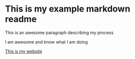 # This is my example markdown readme

This is an awesome paragraph describing my process

I am awesome and know what I am doing

[This is my website](tufaclimbing.github.io)
